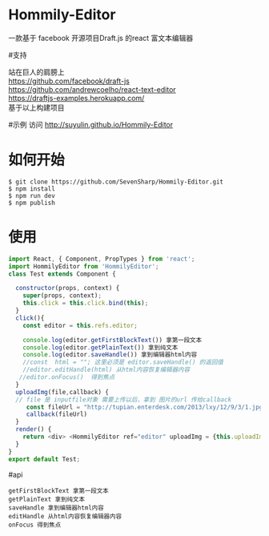 # Hommily-Editor

一款基于 facebook 开源项目Draft.js 的react 富文本编辑器

#支持

站在巨人的肩膀上   
https://github.com/facebook/draft-js   
https://github.com/andrewcoelho/react-text-editor   
https://draftjs-examples.herokuapp.com/   
基于以上构建项目   

#示例
访问 http://suyulin.github.io/Hommily-Editor

# 如何开始
    $ git clone https://github.com/SevenSharp/Hommily-Editor.git
    $ npm install 
    $ npm run dev 
    $ npm publish 
# 使用
```javascript
import React, { Component, PropTypes } from 'react';
import HommilyEditor from 'HommilyEditor';
class Test extends Component {

  constructor(props, context) {
    super(props, context);
    this.click = this.click.bind(this);
  }
  click(){
  	const editor = this.refs.editor;

  	console.log(editor.getFirstBlockText()) 拿第一段文本
  	console.log(editor.getPlainText()) 拿到纯文本
  	console.log(editor.saveHandle()) 拿到编辑器html内容
 	//const  html = ""; 这里必须是 editor.saveHandle() 的返回值
  	//editor.editHandle(html) 从html内容恢复编辑器内容
   //editor.onFocus()  得到焦点
  }
  uploadImg(file,callback) {
  // file 是 inputfile对象 需要上传以后，拿到 图片的url 传给callback
  	 const fileUrl = "http://tupian.enterdesk.com/2013/lxy/12/9/3/1.jpg"
  	 callback(fileUrl)
  }
  render() {
    return <div> <HommilyEditor ref="editor" uploadImg = {this.uploadImg} /> <button onClick={this.click}>点我呀</button> </div>;
  }
}
export default Test;

```


#api
    
    getFirstBlockText 拿第一段文本
    getPlainText 拿到纯文本
    saveHandle 拿到编辑器html内容
    editHandle 从html内容恢复编辑器内容
    onFocus 得到焦点
